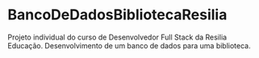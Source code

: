 # BancoDeDadosBibliotecaResilia
Projeto individual do curso de Desenvolvedor Full Stack da Resilia Educação. Desenvolvimento de um banco de dados para uma biblioteca.
